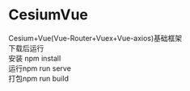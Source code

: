 # CesiumVue
Cesium+Vue(Vue-Router+Vuex+Vue-axios)基础框架  
下载后运行  
安装 npm install  
运行npm run serve  
打包npm run build  
